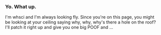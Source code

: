 ### Yo. What up.
I'm whsci and I'm always looking fly. Since you're on this page, you might be looking at your ceiling saying why, why, why's there a hole on the roof? I'll patch it right up and give you one big POOF and ...
 
<!--
**whsci/whsci** is a ✨ _special_ ✨ repository because its `README.md` (this file) appears on your GitHub profile.

Here are some ideas to get you started:

- 🔭 I’m currently working on ...
- 🌱 I’m currently learning ...
- 👯 I’m looking to collaborate on ...
- 🤔 I’m looking for help with ...
- 💬 Ask me about ...
- 📫 How to reach me: ...
- 😄 Pronouns: ...
- ⚡ Fun fact: ...
-->
